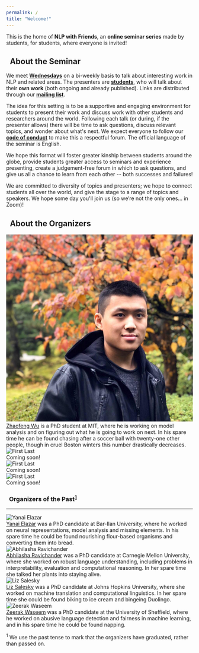```yaml
---
permalink: /
title: "Welcome!"
---
```



This is the home of **NLP with Friends**, 
an **online seminar series** made by students, for students, where everyone is invited!


## <i class="fas fa-fw fa-chalkboard-teacher"></i>&nbsp; About the Seminar

We meet [**Wednesdays**](/faq/#when-do-we-meet) on a bi-weekly basis to talk about interesting work in NLP and related areas. The presenters are [**students**](/faq/#who-are-our-speakers), who will talk about their **own work** (both ongoing and already published). Links are distributed through our [**mailing list**](/faq/#how-do-i-join-the-mailing-list).

The idea for this setting is to be a supportive and engaging environment for students to present their work and discuss work with other students and researchers around the world. 
Following each talk (or during, if the presenter allows) there will be time to ask questions, discuss relevant topics, and wonder about what's next.
We expect everyone to follow our [**code of conduct**](/code-of-conduct) to make this a respectful forum.
The official language of the seminar is English.

We hope this format will foster greater kinship between students around the globe, provide students greater access to seminars and experience presenting, create a judgement-free forum in which to ask questions, and give us all a chance to learn from each other -- both successes and failures!

We are committed to diversity of topics and presenters; we hope to connect students all over the world, and give the stage to a range of topics and speakers. 
<span title="(Lennon, 1971)">We hope some day you'll join us (so we’re not the only ones... in Zoom)!</span>


## <i class="fas fa-fw fa-people-arrows"></i>&nbsp; About the Organizers

<div class="organizer-wrapper organizer-left">
  <div class="organizer-img">
    <img src="/assets/images/organizers/zhaofeng.jpg" alt="Zhaofeng Wu">
  </div>
  <div class="organizer-bio">
    <a href="https://zhaofengwu.github.io/" target="_blank">Zhaofeng Wu</a> is a PhD student at MIT, where he is working on model analysis and on figuring out what he is going to work on next. In his spare time he can be found chasing after a soccer ball with twenty-one other people, though in cruel Boston winters this number drastically decreases.
  </div>
</div>

<div class="organizer-wrapper organizer-right">
  <div class="organizer-img">
    <img src="/assets/images/placeholders/placeholder2.png" alt="First Last">
  </div>
  <div class="organizer-bio">
    <a href="website_url" target="_blank"></a>Coming soon!
  </div>
</div>

<div class="organizer-wrapper organizer-left">
  <div class="organizer-img">
    <img src="/assets/images/placeholders/placeholder3.png" alt="First Last">
  </div>
  <div class="organizer-bio">
    <a href="website_url" target="_blank"></a>Coming soon!
  </div>
</div>

<div class="organizer-wrapper organizer-right">
  <div class="organizer-img">
    <img src="/assets/images/placeholders/placeholder4.png" alt="First Last">
  </div>
  <div class="organizer-bio">
    <a href="website_url" target="_blank"></a>Coming soon!
  </div>
</div>


### <i class="fas fa-user-friends"></i>&nbsp; Organizers of the Past<sup>[1](#footnote1)</sup>
<hr>

<div class="organizer-wrapper organizer-left">
  <div class="organizer-img">
    <img src="/assets/images/organizers/yanai.jpg" alt="Yanai Elazar">
  </div>
  <div class="organizer-bio">
    <a href="https://yanaiela.github.io/" target="_blank">Yanai Elazar</a> was a PhD candidate at Bar-Ilan University, where he worked on neural representations, model analysis and missing elements. In his spare time he could be found nourishing flour-based organisms and converting them into bread.
  </div>
</div>

<div class="organizer-wrapper organizer-right">
  <div class="organizer-img">
    <img src="/assets/images/organizers/lasha.jpg" alt="Abhilasha Ravichander">
  </div>
  <div class="organizer-bio">
    <a href="https://www.cs.cmu.edu/~aravicha/" target="_blank">Abhilasha Ravichander</a> was a PhD candidate at Carnegie Mellon University, where she worked on robust language understanding, including problems in interpretability, evaluation and computational reasoning. In her spare time she talked her plants into staying alive.
  </div>
</div>

<div class="organizer-wrapper organizer-left">
  <div class="organizer-img">
    <img src="/assets/images/organizers/liz.jpg" alt="Liz Salesky">
  </div>
  <div class="organizer-bio">
    <a href="http://esalesky.github.io/" target="_blank">Liz Salesky</a> was a PhD candidate at Johns Hopkins University, where she worked on machine translation and computational linguistics. In her spare time she could be found biking to ice cream and bingeing Duolingo.
  </div>
</div>

<div class="organizer-wrapper organizer-right">
  <div class="organizer-img">
    <img src="/assets/images/organizers/zee.jpg" alt="Zeerak Waseem">
  </div>
  <div class="organizer-bio">
    <a href="https://twitter.com/ZeerakW" target="_blank">Zeerak Waseem</a> was a PhD candidate at the University of Sheffield, where he worked on abusive language detection and fairness in machine learning, and in his spare time he could be found napping.
  </div>
</div>

<a name="footnote1"><sup>1</sup></a> We use the past tense to mark that the organizers have graduated, rather than passed on.


<meta name="twitter:card" content="summary_large_image" />
<meta name="twitter:site" content="@NLPwithFriends" />
<meta name="twitter:creator" content="@NLPwithFriends" />
<meta name="twitter:title" content="NLP with Friends" />
<meta name="twitter:description" content="An online seminar series covering topics relating to NLP -- made for students, by students." />
<meta name="twitter:image" content="https://nlpwithfriends.com/assets/images/logo.png" />
